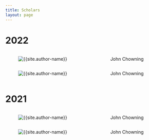 ```yaml
---
title: Scholars
layout: page
---
```


# 2022

<div class="container">
    <div class="columns">
        <div class="column is-one-fifth-desktop is-one-fifth-tablet is-one-fifth-fullhd">
            <figure class="image">
                <img class="is-rounded" src="{{site.author-image}}" alt="{{site.author-name}}">
            </figure>
        </div>
        <div class="column has-text-left-desktop has-text-left-tablet has-text-left-fullhd has-text-left-widescreen">
            <p>John Chowning</p>
        </div>
    </div>
</div>

<div class="container">
    <div class="columns">
        <div class="column is-one-fifth-desktop is-one-fifth-tablet is-one-fifth-fullhd">
            <figure class="image">
                <img class="is-rounded" src="{{site.author-image}}" alt="{{site.author-name}}">
            </figure>
        </div>
        <div class="column has-text-left-desktop has-text-left-tablet has-text-left-fullhd has-text-left-widescreen">
            <p>John Chowning</p>
        </div>
    </div>
</div>

# 2021

<div class="container">
    <div class="columns">
        <div class="column is-one-fifth-desktop is-one-fifth-tablet is-one-fifth-fullhd">
            <figure class="image">
                <img class="is-rounded" src="{{site.author-image}}" alt="{{site.author-name}}">
            </figure>
        </div>
        <div class="column has-text-left-desktop has-text-left-tablet has-text-left-fullhd has-text-left-widescreen">
            <p>John Chowning</p>
        </div>
    </div>
</div>

<div class="container">
    <div class="columns">
        <div class="column is-one-fifth-desktop is-one-fifth-tablet is-one-fifth-fullhd">
            <figure class="image">
                <img class="is-rounded" src="{{site.author-image}}" alt="{{site.author-name}}">
            </figure>
        </div>
        <div class="column has-text-left-desktop has-text-left-tablet has-text-left-fullhd has-text-left-widescreen">
            <p>John Chowning</p>
        </div>
    </div>
</div>
